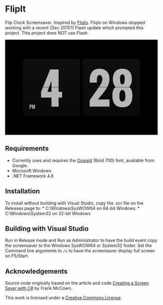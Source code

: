 # FlipIt
Flip Clock Screensaver. Inspired by [Fliqlo](http://fliqlo.com/). Fliqlo on Windows stopped working with a recent (Dec 2015?) Flash update which prompted this project. This project does NOT use Flash.

![Screenshot](screenshot.png)

## Requirements

* Currently uses and requires the [Oswald](https://www.google.com/fonts#UsePlace:use/Collection:Oswald) (Bold 700) font, available from Google.
* Microsoft Windows
* .NET Framework 4.8

## Installation

To install without building with Visual Studio, copy the .scr file on the Releases page to:
    * C:\Windows\SysWOW64 on 64-bit Windows.
    * C:\Windows\System32 on 32-bit Windows

## Building with Visual Studio

Run in Release mode and Run as Administrator to have the build event copy the screensaver to the Windows SysWOW64 or System32 folder. Set the Command line arguments to `/s` to have the screensaver display full screen on F5/Start.

## Acknowledgements

Source code originally based on the article and code [Creating a Screen Saver with C#](http://www.harding.edu/fmccown/screensaver/screensaver.html) by Frank McCown.

This work is licensed under a [Creative Commons License](http://creativecommons.org/licenses/by-sa/2.0/).

